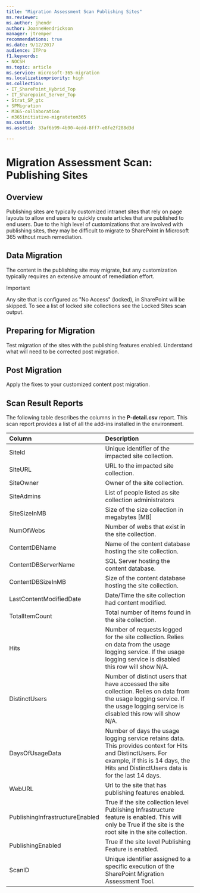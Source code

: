```yaml
---
title: "Migration Assessment Scan Publishing Sites"
ms.reviewer: 
ms.author: jhendr
author: JoanneHendrickson
manager: jtremper
recommendations: true
ms.date: 9/12/2017
audience: ITPro
f1.keywords:
- NOCSH
ms.topic: article
ms.service: microsoft-365-migration
ms.localizationpriority: high
ms.collection:
- IT_SharePoint_Hybrid_Top
- IT_Sharepoint_Server_Top
- Strat_SP_gtc
- SPMigration
- M365-collaboration
- m365initiative-migratetom365
ms.custom:
ms.assetid: 33af6b99-4b90-4edd-8ff7-e8fe2f288d3d

---
```


# Migration Assessment Scan: Publishing Sites

## Overview

Publishing sites are typically customized intranet sites that rely on page layouts to allow end users to quickly create articles that are published to end users. Due to the high level of customizations that are involved with publishing sites, they may be difficult to migrate to SharePoint in Microsoft 365 without much remediation.
  
## Data Migration

The content in the publishing site may migrate, but any customization typically requires an extensive amount of remediation effort.
  
> [!IMPORTANT]
> Any site that is configured as "No Access" (locked), in SharePoint will be skipped. To see a list of locked site collections see the Locked Sites scan output. 
  
## Preparing for Migration

Test migration of the sites with the publishing features enabled. Understand what will need to be corrected post migration.
  
## Post Migration

Apply the fixes to your customized content post migration.
  
## Scan Result Reports

The following table describes the columns in the **P-detail.csv** report. This scan report provides a list of all the add-ins installed in the environment. 
  
|**Column**|**Description**|
|:-----|:-----|
|SiteId  <br/> |Unique identifier of the impacted site collection.  <br/> |
|SiteURL  <br/> |URL to the impacted site collection.  <br/> |
|SiteOwner  <br/> |Owner of the site collection.  <br/> |
|SiteAdmins  <br/> |List of people listed as site collection administrators  <br/> |
|SiteSizeInMB  <br/> |Size of the size collection in megabytes [MB]  <br/> |
|NumOfWebs  <br/> |Number of webs that exist in the site collection.  <br/> |
|ContentDBName  <br/> |Name of the content database hosting the site collection.  <br/> |
|ContentDBServerName  <br/> |SQL Server hosting the content database.  <br/> |
|ContentDBSizeInMB  <br/> |Size of the content database hosting the site collection.  <br/> |
|LastContentModifiedDate  <br/> |Date/Time the site collection had content modified.  <br/> |
|TotalItemCount  <br/> |Total number of items found in the site collection.  <br/> |
|Hits  <br/> |Number of requests logged for the site collection. Relies on data from the usage logging service. If the usage logging service is disabled this row will show N/A.  <br/> |
|DistinctUsers  <br/> |Number of distinct users that have accessed the site collection. Relies on data from the usage logging service. If the usage logging service is disabled this row will show N/A.  <br/> |
|DaysOfUsageData  <br/> |Number of days the usage logging service retains data. This provides context for Hits and DistinctUsers. For example, if this is 14 days, the Hits and DistinctUsers data is for the last 14 days.  <br/> |
|WebURL  <br/> |Url to the site that has publishing features enabled.  <br/> |
|PublishingInfrastructureEnabled  <br/> |True if the site collection level Publishing Infrastructure feature is enabled. This will only be True if the site is the root site in the site collection.  <br/> |
|PublishingEnabled  <br/> |True if the site level Publishing Feature is enabled.  <br/> |
|ScanID  <br/> |Unique identifier assigned to a specific execution of the SharePoint Migration Assessment Tool.  <br/> |
   

